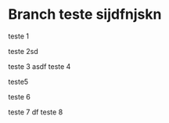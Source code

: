 # Branch teste sijdfnjskn

teste 1

teste 2sd

teste 3
asdf
teste 4

teste5

teste 6

teste 7
df
teste 8
